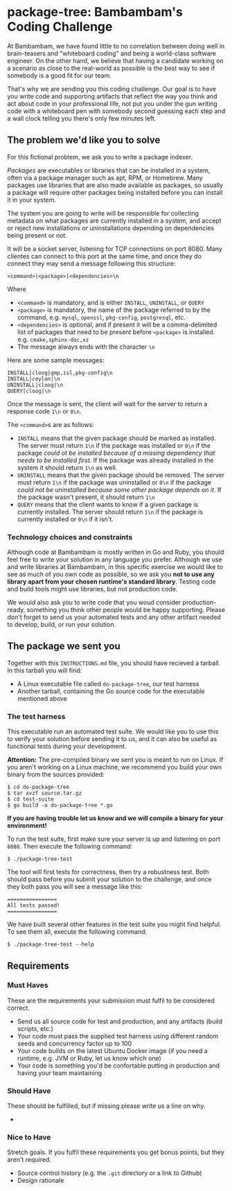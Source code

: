 # package-tree: Bambambam's Coding Challenge

At Bambambam, we have found little to no correlation between doing well in brain-teasers and "whiteboard coding" and being a world-class software engineer. On the other hand, we believe that having a candidate working on a scenario as close to the real-world as possible is the best way to see if somebody is a good fit for our team.

That's why we are sending you this coding challenge. Our goal is to have you write code and supporting artifacts that reflect the way you think and act about code in your professional life, not put you under the gun writing code with a whiteboard pen with somebody second guessing each step and a wall clock telling you there's only few minutes left.

## The problem we'd like you to solve

For this fictional problem, we ask you to write a package indexer.

*Packages* are executables or libraries that can be installed in a system, often via a package manager such as apt, RPM, or Homebrew. Many packages use libraries that are also made available as packages, so usually a package will require other packages being installed before you can install it in your system.

The system you are going to write will be responsible for collecting metadata on what packages are currently installed in a system, and accept or reject new installations or uninstallations depending on dependencies being present or not.

It will be a socket server, listening for TCP connections on port 8080. Many clientes can connect to this port at the same time, and once they do connect they may send a message following this structure:

```
<command>|<package>|<dependencies>\n
```

Where
* `<command>` is mandatory, and is either `INSTALL`, `UNINSTALL`, or `QUERY`
* `<package>` is mandatory, the name of the package referred to by the command, e.g. `mysql`, `openssl`, `pkg-config`, `postgresql`, etc.
* `<dependencies>` is optional, and if present it will be a comma-delimited list of packages that need to be present before `<package>` is installed. e.g. `cmake,sphinx-doc,xz`
* The message always ends with the character `\n`

Here are some sample messages:
```
INSTALL|cloog|gmp,isl,pkg-config\n
INSTALL|ceylon|\n
UNINSTALL|cloog|\n
QUERY|cloog|\n
```

Once the message is sent, the client will wait for the server to return a response code `1\n` or `0\n`.

The `<command>`s are as follows:
* `INSTALL` means that the given package should be marked as installed. The server must return `1\n` if the package was installed or `0\n` if the package *could ot be installed because of a missing dependency that needs to be installed first*. If the package was already installed in the system it should return `1\n` as well.
* `UNINSTALL` means that the given package should be removed. The server must return `1\n` if the package was uninstalled or `0\n` if the package *could not be uninstalled because some other package depends on it*. If the package wasn't present, it should return `1\n`
* `QUERY` means that the client wants to know if a given package is currently installed. The server should return `1\n` if the package is currently installed or `0\n` if it isn't.

### Technology choices and constraints
Although code at Bambambam is mostly written in Go and Ruby, you should feel free to write your solution in any language you prefer. Although we use and write libraries at Bambambam, in this specific exercise we would like to see as much of you own code as possible, so we ask you **not to use any library apart from your chosen runtime's standard library**. Testing code and build tools might use libraries, but not production code.

We would also ask you to write code that you woud consider production-ready, something you think other people would be happy supporting. Please don't forget to send us your automated tests and any other artifact needed to develop, build, or run your solution.

## The package we sent you

Together with this `INSTRUCTIONS.md` file, you should have recieved a tarball. In this tarball you will find:

* A Linux executable file called `do-package-tree`, our test harness
* Another tarball, containing the Go source code for the executable mentioned above

### The test harness

This executable run an automated test suíte. We would like you to use this to verify your solution before sending it to us, and it can also be useful as functional tests during your development.

**Attention:** The pre-compiled binary we sent you is meant to run on Linux. If you aren't working on a Linux machine, we recommend you build your own binary from the sources provided:

```
$ cd do-package-tree
$ tar xvzf source.tar.gz
$ cd test-suite
$ go build -o do-package-tree *.go
```

**If you are having trouble let us know and we will compile a binary for your environment!**

To run the test suíte, first make sure your server is up and listening on port `8080`. Then execute the following command:

```
$ ./package-tree-test
```

The tool will first tests for correctness, then try a robustness test. Both should pass before you submit your solution to the challenge, and once they both pass you will see a message like this:

```
================
All tests passed!
================
```

We have built several other features in the test suíte you might find helpful. To see them all, execute the following command:

```
$ ./package-tree-test --help
```

## Requirements

### Must Haves
These are the requirements your submission must fulfil to be considered correct.

* Send us all source code for test and production, and any artifacts (build scripts, etc.)
* Your code must pass the supplied test harness using different random seeds and concurrency factor up to 100
* Your code builds on the latest Ubuntu Docker image (if you need a runtime, e.g. JVM or Ruby, let us know which one)
* Your code is something you'd be confortable putting in production and having your team maintaining

### Should Have
These should be fulfilled, but if missing please write us a line on why.

*

### Nice to Have
Stretch goals. If you fulfil these requirements you get bonus points, but they aren't required.

* Source control history (e.g. the `.git` directory or a link to Github)
* Design rationale
